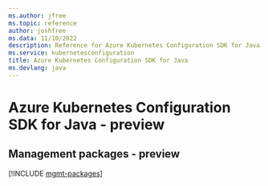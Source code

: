 ```yaml
---
ms.author: jfree
ms.topic: reference
author: joshfree
ms.data: 11/10/2022
description: Reference for Azure Kubernetes Configuration SDK for Java
ms.service: kubernetesconfiguration
title: Azure Kubernetes Configuration SDK for Java
ms.devlang: java
---
```

# Azure Kubernetes Configuration SDK for Java - preview

## Management packages - preview
[!INCLUDE [mgmt-packages](kubernetes-configuration-mgmt-index.md)]